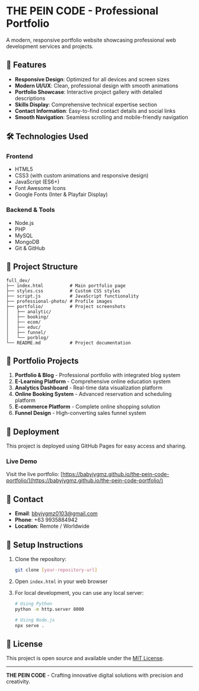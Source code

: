 # THE PEIN CODE - Professional Portfolio

A modern, responsive portfolio website showcasing professional web development services and projects.

## 🚀 Features

- **Responsive Design**: Optimized for all devices and screen sizes
- **Modern UI/UX**: Clean, professional design with smooth animations
- **Portfolio Showcase**: Interactive project gallery with detailed descriptions
- **Skills Display**: Comprehensive technical expertise section
- **Contact Information**: Easy-to-find contact details and social links
- **Smooth Navigation**: Seamless scrolling and mobile-friendly navigation

## 🛠️ Technologies Used

### Frontend
- HTML5
- CSS3 (with custom animations and responsive design)
- JavaScript (ES6+)
- Font Awesome Icons
- Google Fonts (Inter & Playfair Display)

### Backend & Tools
- Node.js
- PHP
- MySQL
- MongoDB
- Git & GitHub

## 📁 Project Structure

```
full_dev/
├── index.html          # Main portfolio page
├── styles.css          # Custom CSS styles
├── script.js           # JavaScript functionality
├── professional-photo/ # Profile images
├── portfolio/          # Project screenshots
│   ├── analytic/
│   ├── booking/
│   ├── ecom/
│   ├── educ/
│   ├── funnel/
│   └── porblog/
└── README.md           # Project documentation
```

## 🎯 Portfolio Projects

1. **Portfolio & Blog** - Professional portfolio with integrated blog system
2. **E-Learning Platform** - Comprehensive online education system
3. **Analytics Dashboard** - Real-time data visualization platform
4. **Online Booking System** - Advanced reservation and scheduling platform
5. **E-commerce Platform** - Complete online shopping solution
6. **Funnel Design** - High-converting sales funnel system

## 🚀 Deployment

This project is deployed using GitHub Pages for easy access and sharing.

### Live Demo
Visit the live portfolio: [https://babyjygmz.github.io/the-pein-code-portfolio/](https://babyjygmz.github.io/the-pein-code-portfolio/)

## 📧 Contact

- **Email**: bbyjygmz0103@gmail.com
- **Phone**: +63 9935884942
- **Location**: Remote / Worldwide

## 🔧 Setup Instructions

1. Clone the repository:
   ```bash
   git clone [your-repository-url]
   ```

2. Open `index.html` in your web browser

3. For local development, you can use any local server:
   ```bash
   # Using Python
   python -m http.server 8000
   
   # Using Node.js
   npx serve .
   ```

## 📝 License

This project is open source and available under the [MIT License](LICENSE).

---

**THE PEIN CODE** - Crafting innovative digital solutions with precision and creativity.



